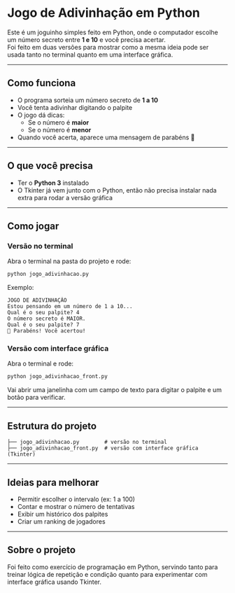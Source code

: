 # Jogo de Adivinhação em Python

Este é um joguinho simples feito em Python, onde o computador escolhe um número secreto entre **1 e 10** e você precisa acertar.  
Foi feito em duas versões para mostrar como a mesma ideia pode ser usada tanto no terminal quanto em uma interface gráfica.

---

## Como funciona

- O programa sorteia um número secreto de **1 a 10**  
- Você tenta adivinhar digitando o palpite  
- O jogo dá dicas:  
  - Se o número é **maior**  
  - Se o número é **menor**  
- Quando você acerta, aparece uma mensagem de parabéns 🎉

---

## O que você precisa

- Ter o **Python 3** instalado  
- O Tkinter já vem junto com o Python, então não precisa instalar nada extra para rodar a versão gráfica

---

## Como jogar

### Versão no terminal
Abra o terminal na pasta do projeto e rode:
```bash
python jogo_adivinhacao.py
```

Exemplo:
```
JOGO DE ADIVINHAÇÃO
Estou pensando em um número de 1 a 10...
Qual é o seu palpite? 4
O número secreto é MAIOR.
Qual é o seu palpite? 7
🎉 Parabéns! Você acertou!
```

### Versão com interface gráfica
Abra o terminal e rode:
```bash
python jogo_adivinhacao_front.py
```
Vai abrir uma janelinha com um campo de texto para digitar o palpite e um botão para verificar.

---

## Estrutura do projeto

```
├── jogo_adivinhacao.py        # versão no terminal
├── jogo_adivinhacao_front.py  # versão com interface gráfica (Tkinter)
```

---

## Ideias para melhorar

- Permitir escolher o intervalo (ex: 1 a 100)  
- Contar e mostrar o número de tentativas  
- Exibir um histórico dos palpites  
- Criar um ranking de jogadores  

---

## Sobre o projeto

Foi feito como exercício de programação em Python, servindo tanto para treinar lógica de repetição e condição quanto para experimentar com interface gráfica usando Tkinter.
